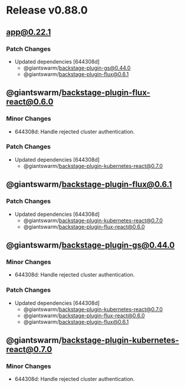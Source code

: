 # Release v0.88.0

## app@0.22.1

### Patch Changes

- Updated dependencies [644308d]
  - @giantswarm/backstage-plugin-gs@0.44.0
  - @giantswarm/backstage-plugin-flux@0.6.1

## @giantswarm/backstage-plugin-flux-react@0.6.0

### Minor Changes

- 644308d: Handle rejected cluster authentication.

### Patch Changes

- Updated dependencies [644308d]
  - @giantswarm/backstage-plugin-kubernetes-react@0.7.0

## @giantswarm/backstage-plugin-flux@0.6.1

### Patch Changes

- Updated dependencies [644308d]
  - @giantswarm/backstage-plugin-kubernetes-react@0.7.0
  - @giantswarm/backstage-plugin-flux-react@0.6.0

## @giantswarm/backstage-plugin-gs@0.44.0

### Minor Changes

- 644308d: Handle rejected cluster authentication.

### Patch Changes

- Updated dependencies [644308d]
  - @giantswarm/backstage-plugin-kubernetes-react@0.7.0
  - @giantswarm/backstage-plugin-flux-react@0.6.0
  - @giantswarm/backstage-plugin-flux@0.6.1

## @giantswarm/backstage-plugin-kubernetes-react@0.7.0

### Minor Changes

- 644308d: Handle rejected cluster authentication.
